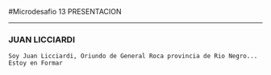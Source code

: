 #Microdesafio 13 PRESENTACION

---
### **JUAN  LICCIARDI**
~~~
Soy Juan Licciardi, Oriundo de General Roca provincia de Rio Negro... Estoy en Formar
~~~~


